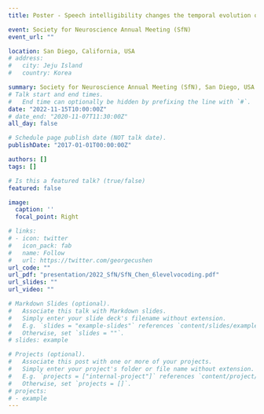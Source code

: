 ```yaml
---
title: Poster - Speech intelligibility changes the temporal evolution of neural speech tracking

event: Society for Neuroscience Annual Meeting (SfN)
event_url: ""

location: San Diego, California, USA
# address:
#   city: Jeju Island
#   country: Korea

summary: Society for Neuroscience Annual Meeting (SfN), San Diego, USA
# Talk start and end times.
#   End time can optionally be hidden by prefixing the line with `#`.
date: "2022-11-15T10:00:00Z"
# date_end: "2020-11-07T11:30:00Z"
all_day: false

# Schedule page publish date (NOT talk date).
publishDate: "2017-01-01T00:00:00Z"

authors: []
tags: []

# Is this a featured talk? (true/false)
featured: false

image:
  caption: ''
  focal_point: Right

# links:
# - icon: twitter
#   icon_pack: fab
#   name: Follow
#   url: https://twitter.com/georgecushen
url_code: ""
url_pdf: "presentation/2022_SfN/SfN_Chen_6levelvocoding.pdf"
url_slides: ""
url_video: ""

# Markdown Slides (optional).
#   Associate this talk with Markdown slides.
#   Simply enter your slide deck's filename without extension.
#   E.g. `slides = "example-slides"` references `content/slides/example-slides.md`.
#   Otherwise, set `slides = ""`.
# slides: example

# Projects (optional).
#   Associate this post with one or more of your projects.
#   Simply enter your project's folder or file name without extension.
#   E.g. `projects = ["internal-project"]` references `content/project/deep-learning/index.md`.
#   Otherwise, set `projects = []`.
# projects:
# - example
---
```

